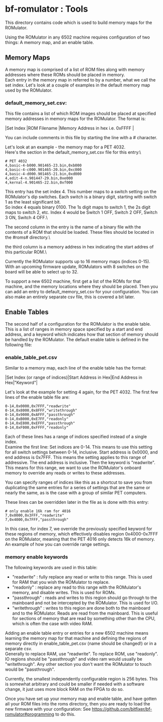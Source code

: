 # bf-romulator : Tools

This directory contains code which is used to build memory maps for the ROMulator.

Using the ROMulator in any 6502 machine requires configuration of two things: A memory map, and an enable table.

## Memory Maps

A memory map is comprised of a list of ROM files along with memory addresses where these ROMs should be placed in memory.\
Each entry in the memory map in referred to by a number, what we call the set index. Let's look at a couple of examples in the default memory map used by the ROMulator.

### default_memory_set.csv:

This file contains a list of which ROM images should be placed at specified memory addresses in memory maps for the ROMulator.
The format is:

|Set Index	|ROM Filename	|Memory Address in hex i.e. 0xFFFF	|

You can include comments in this file by starting the line with a # character.

Let's look at an example - the memory map for a PET 4032.\
Here's the section in the default_memory_set.csv file for this entry:\

```
# PET 4032
4,basic-4-b000.901465-23.bin,0xb000
4,basic-4-c000.901465-20.bin,0xc000
4,basic-4-d000.901465-21.bin,0xd000
4,edit-4-n.901447-29.bin,0xe000
4,kernal-4.901465-22.bin,0xf000
```

This entry has the set index 4. This number maps to a switch setting on the ROMulator's dip switches. Each switch is a binary digit, starting with switch 1 as the least significant bit.\
So index 4 equals binary 0100. The 1s digit maps to switch 1, the 2s digit maps to switch 2, etc. Index 4 would be Switch 1 OFF, Switch 2 OFF, Switch 3 ON, Switch 4 OFF.\

The second column in the entry is the name of a binary file with the contents of a ROM that should be loaded. These files should be located in the #roms# directory.\

the third column is a memory address in hex indicating the start addres of this particular ROM.\

Currently the ROMulator supports up to 16 memory maps (indices 0-15). With an upcoming firmware update, ROMulators with 8 switches on the board will be able to select up to 32. 

To support a new 6502 machine, first get a list of the ROMs for that machine, and the memory locations where they should be placed. Then you can add an entry to default_memory_set.csv for your configuration. You can also make an entirely separate csv file, this is covered a bit later.

## Enable Tables

The second half of a configuration for the ROMulator is the enable table. This is a list of ranges in memory space specified by a start and end address, and a keyword which indicates how that section of memory should be handled by the ROMulator. 
The default enable table is defined in the following file:

### enable_table_pet.csv

Similar to a memory map, each line of the enable table has the format:

|Set Index (or range of indices)|Start Address in Hex|End Address in Hex|"Keyword"|

Let's look at the example for setting 4 again, for the PET 4032.
The first few lines of the enable table file are:
```
0-14,0x0000,0x7FFF,"readwrite"
0-14,0x8000,0x8FFF,"writethrough"
0-14,0x9000,0xAFFF,"passthrough"
0-14,0xB000,0xE7FF,"readonly"
0-14,0xE800,0xEFFF,"passthrough"
0-14,0xF000,0xFFFF,"readonly"
```

Each of these lines has a range of indices specified instead of a single index.\
Examine the first line:
Set indices are 0-14. This means to use this setting for all switch settings between 0-14, inclusive.
Start address is 0x0000, and end address is 0x7FFF. This means the setting applies to this range of addressive. The end address is inclusive.
Then the keyword is "readwrite". This means for this range, we want to use the ROMulator's onboard memory to override any reads or writes to these addresses.

You can specify ranges of indices like this as a shortcut to save you from duplicating the same entries for a series of settings that are the same or nearly the same, as is the case with a group of similar PET computers. 

These lines can be overridden later in the file as is done with this entry:
```
# only enable 16k ram for 4016
7,0x0000,0x3FFF,"readwrite"
7,0x4000,0x7FFF,"passthrough"
```

In this case, for index 7, we override the previously specified keyword for these regions of memory, which effectively disables region 0x4000-0x7FFF on the ROMulator, meaning that the PET 4016 only detects 16k of memory. An example of how you can override range settings.

### memory enable keywords

The following keywords are used in this table:
* "readwrite" : fully replace any read or write to this range. This is used for RAM that you wish the ROMulator to replace.
* "readonly" : replace any read to this range with the ROMulator's memory, and disable writes. This is used for ROMs.
* "passthrough" : reads and writes to this region should go through to the mainboard and not be intercepted by the ROMulator. This is used for I/O.
* "writethrough" : writes to this region are done both to the mainboard and to the ROMulator. Reads are read from the mainboard. This is useful for sections of memory that are read by something other than the CPU, which is often the case with video RAM.

Adding an enable table entry or entries for a new 6502 machine means learning the memory map for that machine and defining the regions of memory directly in enable_table_pet.csv (name should be changed!) or in a separate csv.\
Generally to replace RAM, use "readwrite". To replace ROM, use "readonly". IO regions should be "passthrough" and video ram would usually be "writethrough". Any other section you don't want the ROMulator to touch would be "passthrough".

Currently, the smallest independently configurable region is 256 bytes. This is somewhat arbitrary and could be smaller if needed with a software change, it just uses more block RAM on the FPGA to do so.

Once you have set up your memory map and enable table, and have gotten all your ROM files into the roms directory, then you are ready to load the new firmware with your configuration: See https://github.com/bitfixer/bf-romulator#programming to do this.
